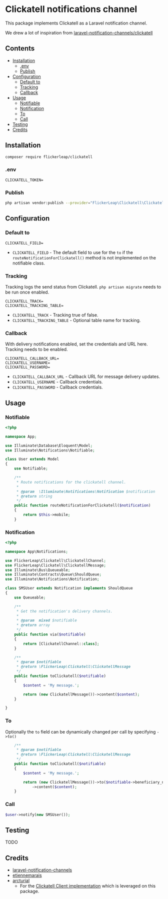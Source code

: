 # Clickatell notifications channel
This package implements Clickatell as a Laravel notification channel.

We drew a lot of inspiration from [laravel-notification-channels/clickatell](https://github.com/laravel-notification-channels/clickatell)


## Contents

- [Installation](#installation)
    - [.env](#.env)
    - [Publish](#publish)
- [Configuration](#configuration)
    - [Default to](#default-to)
    - [Tracking](#tracking)
    - [Callback](#callback)
- [Usage](#usage)
    - [Notifiable](#notifiable)
    - [Notification](#notification)
    - [To](#to)
    - [Call](#call)
- [Testing](#testing)
- [Credits](#credits)

## Installation
```bash
composer require flickerleap/clickatell
```

### .env
```dotenv
CLICKATELL_TOKEN=
```

### Publish
```bash
php artisan vendor:publish --provider="FlickerLeap\Clickatell\ClickatellServiceProvider"
```

## Configuration

### Default to
```dotenv
CLICKATELL_FIELD=
```
- `CLICKATELL_FIELD` - The default field to use for the `to` if the `routeNotificationForClickatell()` method is not implemented on the notifiable class.


### Tracking

Tracking logs the send status from Clickatell. `php artisan migrate` needs to be run once enabled.
```dotenv
CLICKATELL_TRACK=
CLICKATELL_TRACKING_TABLE=
```
- `CLICKATELL_TRACK` - Tracking true of false.
- `CLICKATELL_TRACKING_TABLE` - Optional table name for tracking.

### Callback

With delivery notifications enabled, set the credentials and URL here. Tracking needs to be enabled.
```dotenv
CLICKATELL_CALLBACK_URL=
CLICKATELL_USERNAME=
CLICKATELL_PASSWORD=
```

- `CLICKATELL_CALLBACK_URL` - Callback URL for message delivery updates.
- `CLICKATELL_USERNAME` - Callback credentials.
- `CLICKATELL_PASSWORD` - Callback credentials.

## Usage

### Notifiable

```php
<?php

namespace App;

use Illuminate\Database\Eloquent\Model;
use Illuminate\Notifications\Notifiable;

class User extends Model
{
    use Notifiable;

    /**
     * Route notifications for the clickatell channel.
     *
     * @param  \Illuminate\Notifications\Notification $notification
     * @return string
     */
    public function routeNotificationForClickatell($notification)
    {
        return $this->mobile;
    }

```

### Notification
```php
<?php

namespace App\Notifications;

use FlickerLeap\Clickatell\ClickatellChannel;
use FlickerLeap\Clickatell\ClickatellMessage;
use Illuminate\Bus\Queueable;
use Illuminate\Contracts\Queue\ShouldQueue;
use Illuminate\Notifications\Notification;

class SMSUser extends Notification implements ShouldQueue
{
    use Queueable;

    /**
     * Get the notification's delivery channels.
     *
     * @param  mixed $notifiable
     * @return array
     */
    public function via($notifiable)
    {
        return [ClickatellChannel::class];
    }

    /**
     * @param $notifiable
     * @return \FlickerLeap\Clickatell\ClickatellMessage
     */
    public function toClickatell($notifiable)
    {
        $content = 'My message.';

        return (new ClickatellMessage())->content($content);
    }

}
```

### To

Optionally the `to` field can be dynamically changed per call by specifying `->to()`

```php
    /**
     * @param $notifiable
     * @return \FlickerLeap\Clickatell\ClickatellMessage
     */
    public function toClickatell($notifiable)
    {
        $content = 'My message.';

        return (new ClickatellMessage())->to($notifiable->beneficiary_number)
            ->content($content);
    }
```

### Call

```php
$user->notify(new SMSUser());
```

## Testing
TODO
## Credits

- [laravel-notification-channels](https://github.com/laravel-notification-channels/clickatell)
- [etiennemarais](https://github.com/etiennemarais)
- [arcturial](https://github.com/arcturial)
    - For the [Clickatell Client implementation](https://github.com/arcturial/clickatell) which is leveraged on this package.
